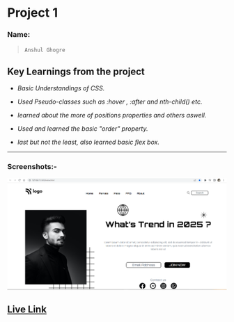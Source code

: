 # Project 1

### Name:

> `Anshul Ghogre`

## Key Learnings from the project

- _Basic Understandings of CSS._

- _Used Pseudo-classes such as :hover , :after and nth-child() etc._

- _learned about the more of positions properties and others aswell._

- _Used and learned the basic "order" property._

- _last but not the least, also learned basic flex box._

---

### Screenshots:-

![Project1](./madebyanshul.png)

## [Live Link]()
